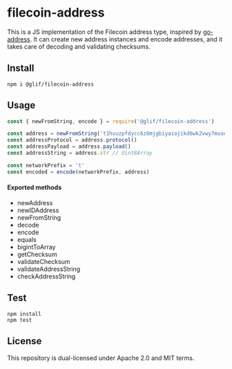 # filecoin-address

This is a JS implementation of the Filecoin address type, inspired by [go-address](https://github.com/filecoin-project/go-address). It can create new address instances and encode addresses, and it takes care of decoding and validating checksums.

## Install

`npm i @glif/filecoin-address`

## Usage

```js
const { newFromString, encode } = require('@glif/filecoin-address')

const address = newFromString('t1hvuzpfdycc6z6mjgbiyaiojikd6wk2vwy7muuei')
const addressProtocol = address.protocol()
const addressPayload = address.payload()
const addressString = address.str // Uint8Array

const networkPrefix = 't'
const encoded = encode(networkPrefix, address)
```

#### Exported methods

- newAddress
- newIDAddress
- newFromString
- decode
- encode
- equals
- bigintToArray
- getChecksum
- validateChecksum
- validateAddressString
- checkAddressString

## Test

`npm install`<br/>
`npm test`

## License

This repository is dual-licensed under Apache 2.0 and MIT terms.

